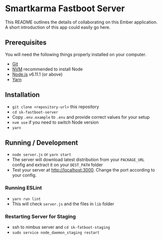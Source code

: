 # Smartkarma Fastboot Server

This README outlines the details of collaborating on this Ember application.
A short introduction of this app could easily go here.

## Prerequisites

You will need the following things properly installed on your computer.

* [Git](https://git-scm.com/)
* [NVM](https://github.com/creationix/nvm) recommended to install Node
* [Node.js](https://nodejs.org/) v6.11.1 (or above)
* [Yarn](https://yarnpkg.com/en/)

## Installation

* `git clone <repository-url>` this repository
* `cd sk-fastboot-server`
* Copy `.env.example` to `.env` and provide correct values for your setup
* `nvm use` if you need to switch Node version
* `yarn`

## Running / Development

* `node server.js` or `yarn start`
* The server will download latest distribution from your `PACKAGE_URL` config and extract it on your `DEST_PATH` folder
* Test your server at [http://localhost:3000](http://localhost:3000). Change the port according to your config.

### Running ESLint

* `yarn run lint`
* This will check `server.js` and the files in `lib` folder

### Restarting Server for Staging

* ssh to nimbus server and `cd sk-fatboot-staging`
* `sudo service node_daemon_staging restart`
